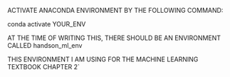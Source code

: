 ACTIVATE ANACONDA ENVIRONMENT BY THE FOLLOWING COMMAND:

conda activate YOUR_ENV

AT THE TIME OF WRITING THIS, THERE SHOULD BE AN ENVIRONMENT CALLED handson_ml_env

THIS ENVIRONMENT I AM USING FOR THE MACHINE LEARNING TEXTBOOK CHAPTER 2`
